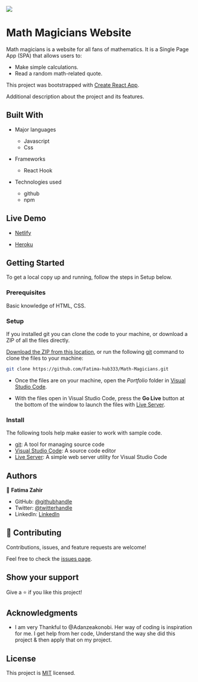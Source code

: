 ![](https://img.shields.io/badge/MathMagicians-blueviolet)

# Math Magicians Website

Math magicians is a website for all fans of mathematics. It is a Single Page App (SPA) that allows users to:
- Make simple calculations.
- Read a random math-related quote.

This project was bootstrapped with [Create React App](https://github.com/facebook/create-react-app).

Additional description about the project and its features.

## Built With

- Major languages
  - Javascript
  - Css

- Frameworks
  - React Hook

- Technologies used
  - github
  - npm

## Live Demo

 - [Netlify](https://genuine-buttercream-dd88d1.netlify.app/)
 
- [Heroku](https://mathmagicians123.herokuapp.com/)
  

## Getting Started
To get a local copy up and running, follow the steps in Setup below.

### Prerequisites
Basic knowledge of HTML, CSS.

### Setup
If you installed git you can clone the code to your machine, or download a ZIP of all the files directly.

[Download the ZIP from this location](https://github.com/Fatima-hub333/Math-Magicians/archive/refs/heads/dev.zip), or run the following [git](https://git-scm.com/downloads) command to clone the files to your machine:

```bash
git clone https://github.com/Fatima-hub333/Math-Magicians.git
```

- Once the files are on your machine, open the _Portfolio_ folder in [Visual Studio Code](https://code.visualstudio.com/).

- With the files open in Visual Studio Code, press the **Go Live** button at the bottom of the window to launch the files with [Live Server](https://marketplace.visualstudio.com/items?itemName=ritwickdey.LiveServer).

### Install

The following tools help make easier to work with sample code.

- [git](https://git-scm.com/downloads): A tool for managing source code
- [Visual Studio Code](https://code.visualstudio.com/): A source code editor
- [Live Server](https://marketplace.visualstudio.com/items?itemName=ritwickdey.LiveServer): A simple web server utility for Visual Studio Code

## Authors

👤 **Fatima Zahir**

- GitHub: [@githubhandle](https://github.com/Fatima-hub333)
- Twitter: [@twitterhandle](https://twitter.com/Fatima_developr)
- LinkedIn: [LinkedIn](https://www.linkedin.com/in/fatima-z-181583234/)

## 🤝 Contributing

Contributions, issues, and feature requests are welcome!

Feel free to check the [issues page](https://github.com/Fatima-hub333/Math-Magicians/issues).

## Show your support

Give a ⭐️ if you like this project!

## Acknowledgments

- I am very Thankful to @Adanzeakonobi. Her way of coding is inspiration for me. I get help from her code, Understand the way she did this project & then apply that on my project. 

## License

This project is [MIT](./MIT.md) licensed.